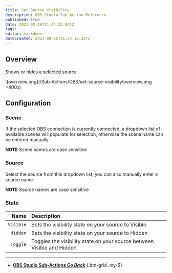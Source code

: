```yaml
---
title: Set Source Visibility
description: OBS Studio Sub-Action Reference
published: true
date: 2023-03-16T11:44:22.841Z
tags: 
editor: markdown
dateCreated: 2021-08-25T21:34:10.227Z
---
```


## Overview
Shows or hides a selected source

![overview.png](/Sub-Actions/OBS/set-source-visibility/overview.png =400x)

## Configuration
### Scene
If the selected OBS connection is currently connected, a dropdown list of available scenes will populate for selection, otherwise the scene name can be entered manually.

**NOTE** Scene names are case sensitive 

### Source
Select the source from this dropdown list, you can also manually enter a source name.

**NOTE** Source names are case sensitive

### State
Name | Description
----:|:------------
`Visible` | Sets the visibility state on your source to Visible
`Hidden` | Sets the visibility state on your source to Hidden
`Toggle` | Toggles the visibility state on your source between Visible and Hidden

---

- [<i class="mdi mdi-chevron-left"></i> **OBS Studio Sub-Actions *Go Back***](/Sub-Actions/OBS)
{.btn-grid .my-5}